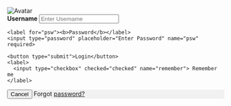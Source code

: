 <html lang="en"> <body> <form action="action_page.php" method="post">
  <div class="imgcontainer">
    <img src="img_avatar2.png" alt="Avatar" class="avatar">
  </div>

  <div class="container">
    <label for="uname"><b>Username</b></label>
    <input type="text" placeholder="Enter Username" name="uname" required>

    <label for="psw"><b>Password</b></label>
    <input type="password" placeholder="Enter Password" name="psw" required>

    <button type="submit">Login</button>
    <label>
      <input type="checkbox" checked="checked" name="remember"> Remember me
    </label>
  </div>

  <div class="container" style="background-color:#f1f1f1">
    <button type="button" class="cancelbtn">Cancel</button>
    <span class="psw">Forgot <a href="#">password?</a></span>
  </div>
</form>
</body> </html>

